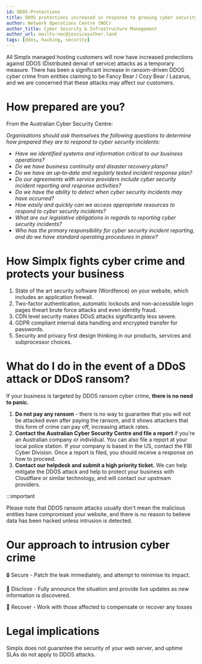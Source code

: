 ```yaml
---
id: DDOS-Protections
title: DDOS protections increased in response to growing cyber security tensions
author: Network Operations Centre (NOC)
author_title: Cyber Security & Infrastructure Management
author_url: mailto:noc@jessicasuther.land
tags: [ddos, hacking, security]
---
```


All Simplx managed hosting customers will now have increased protections against DDOS (Distributed denial of service) attacks as a temporary measure. There has been a significant increase in ransom-driven DDOS cyber crime from entities claiming to be Fancy Bear / Cozy Bear / Lazarus, and we are concerned that these attacks may affect our customers.

# How prepared are you?

From the Australian Cyber Security Centre:

*Organisations should ask themselves the following questions to determine how prepared they are to respond to cyber security incidents:*

- *Have we identified systems and information critical to our business operations?*
- *Do we have business continuity and disaster recovery plans?*
- *Do we have an up‐to‐date and regularly tested incident response plan?*
- *Do our agreements with service providers include cyber security incident reporting and response activities?*
- *Do we have the ability to detect when cyber security incidents may have occurred?*
- *How easily and quickly can we access appropriate resources to respond to cyber security incidents?*
- *What are our legislative obligations in regards to reporting cyber security incidents?*
- *Who has the primary responsibility for cyber security incident reporting, and do we have standard operating procedures in place?*

# How Simplx fights cyber crime and protects your business

1. State of the art security software (Wordfence) on your website, which includes an application firewall.
2. Two-factor authentication, automatic lockouts and non-accessible login pages thwart brute force attacks and even identity fraud.
3. CDN level security makes DDoS attacks significantly less severe.
4. GDPR compliant internal data handling and encrypted transfer for passwords.
5. Security and privacy first design thinking in our products, services and subprocessor choices.

# What do I do in the event of a DDoS attack or DDoS ransom?

If your business is targeted by DDOS ransom cyber crime, **there is no need to panic.**

1. **Do not pay any ransom** - there is no way to guarantee that you will not be attacked even after paying the ransom, and it shows attackers that this form of crime can pay off, increasing attack rates.
2. **Contact the Australian Cyber Security Centre and file a report** if you're an Australian company or individual. You can also file a report at your local police station. If your company is based in the US, contact the FBI Cyber Division. Once a report is filed, you should receive a response on how to proceed.
3. **Contact our helpdesk and submit a high priority ticket.** We can help mitigate the DDOS attack and help to protect your business with Cloudflare or similar technology, and will contact our upstream providers.

:::important

Please note that DDOS ransom attacks usually don't mean the malicious entities have compromised your website, and there is no reason to believe data has been hacked unless intrusion is detected.

# **Our approach to intrusion cyber crime**

🔒 Secure - Patch the leak immediately, and attempt to minimise its impact.

📣 Disclose - Fully announce the situation and provide live updates as new information is discovered.

🧾 Recover - Work with those affected to compensate or recover any losses

# **Legal implications**

Simplx does not guarantee the security of your web server, and uptime SLAs do not apply to DDOS attacks.